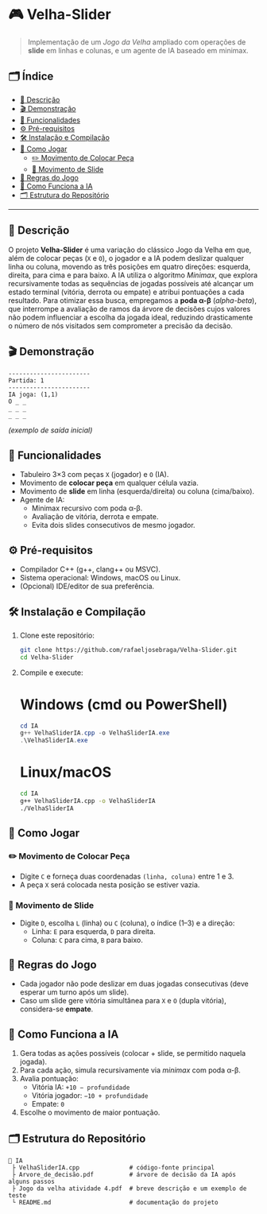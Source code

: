 # 🎮 Velha-Slider

> Implementação de um _Jogo da Velha_ ampliado com operações de **slide** em linhas e colunas, e um agente de IA baseado em minimax.

## 🗂️ Índice

- [📖 Descrição](#descricao)  
- [🎬 Demonstração](#demonstracao)  
- [🚀 Funcionalidades](#funcionalidades)  
- [⚙️ Pré-requisitos](#prerequisitos)  
- [🛠️ Instalação e Compilação](#instalacao-e-compilacao)  
- [🎲 Como Jogar](#como-jogar)  
  - [✏️ Movimento de Colocar Peça](#movimento-colocar-peca)  
  - [🔄 Movimento de Slide](#movimento-slide)  
- [📜 Regras do Jogo](#regras-do-jogo)  
- [🧠 Como Funciona a IA](#como-funciona-a-ia)  
- [🗂️ Estrutura do Repositório](#estrutura-do-repositorio)

---

## <span id="descricao">📖 Descrição</span>

O projeto **Velha-Slider** é uma variação do clássico Jogo da Velha em que, além de colocar peças (`X` e `O`), o jogador e a IA podem deslizar qualquer linha ou coluna, movendo as três posições em quatro direções: esquerda, direita, para cima e para baixo. A IA utiliza o algoritmo _Minimax_, que explora recursivamente todas as sequências de jogadas possíveis até alcançar um estado terminal (vitória, derrota ou empate) e atribui pontuações a cada resultado. Para otimizar essa busca, empregamos a **poda α-β** (_alpha-beta_), que interrompe a avaliação de ramos da árvore de decisões cujos valores não podem influenciar a escolha da jogada ideal, reduzindo drasticamente o número de nós visitados sem comprometer a precisão da decisão.

## <span id="demonstracao">🎬 Demonstração</span>

```
-----------------------
Partida: 1
-----------------------
IA joga: (1,1)
O _ _
_ _ _
_ _ _
```
*(exemplo de saída inicial)*

## <span id="funcionalidades">🚀 Funcionalidades</span>

- Tabuleiro 3×3 com peças `X` (jogador) e `O` (IA).  
- Movimento de **colocar peça** em qualquer célula vazia.  
- Movimento de **slide** em linha (esquerda/direita) ou coluna (cima/baixo).  
- Agente de IA:
  - Minimax recursivo com poda α-β.  
  - Avaliação de vitória, derrota e empate.  
  - Evita dois slides consecutivos de mesmo jogador.  

## <span id="prerequisitos">⚙️ Pré-requisitos</span>

- Compilador C++ (g++, clang++ ou MSVC).  
- Sistema operacional: Windows, macOS ou Linux.  
- (Opcional) IDE/editor de sua preferência.

## <span id="instalacao-e-compilacao">🛠️ Instalação e Compilação</span>

1. Clone este repositório:
   ```bash
   git clone https://github.com/rafaeljosebraga/Velha-Slider.git
   cd Velha-Slider
   ```
2. Compile e execute:

   # Windows (cmd ou PowerShell)
   ```powershell
   cd IA
   g++ VelhaSliderIA.cpp -o VelhaSliderIA.exe
   .\VelhaSliderIA.exe
   ```
   # Linux/macOS
   ```bash
   cd IA
   g++ VelhaSliderIA.cpp -o VelhaSliderIA
   ./VelhaSliderIA
   ```

## <span id="como-jogar">🎲 Como Jogar</span>

### <span id="movimento-colocar-peca">✏️ Movimento de Colocar Peça</span>

- Digite `C` e forneça duas coordenadas `(linha, coluna)` entre 1 e 3.
- A peça `X` será colocada nesta posição se estiver vazia.

### <span id="movimento-slide">🔄 Movimento de Slide</span>

- Digite `D`, escolha `L` (linha) ou `C` (coluna), o índice (1–3) e a direção:
  - Linha: `E` para esquerda, `D` para direita.  
  - Coluna: `C` para cima, `B` para baixo.  

## <span id="regras-do-jogo">📜 Regras do Jogo</span>

- Cada jogador não pode deslizar em duas jogadas consecutivas (deve esperar um turno após um slide).  
- Caso um slide gere vitória simultânea para `X` e `O` (dupla vitória), considera-se **empate**.  

## <span id="como-funciona-a-ia">🧠 Como Funciona a IA</span>

1. Gera todas as ações possíveis (colocar + slide, se permitido naquela jogada).  
2. Para cada ação, simula recursivamente via _minimax_ com poda α-β.  
3. Avalia pontuação:
   - Vitória IA: `+10 − profundidade`  
   - Vitória jogador: `−10 + profundidade`  
   - Empate: `0`  
4. Escolhe o movimento de maior pontuação.

## <span id="estrutura-do-repositorio">🗂️ Estrutura do Repositório</span>

```
📁 IA
 ├ VelhaSliderIA.cpp              # código-fonte principal
 ├ Arvore_de_decisão.pdf          # árvore de decisão da IA após alguns passos
 ├ Jogo da velha atividade 4.pdf  # breve descrição e um exemplo de teste
 └ README.md                      # documentação do projeto
 
```